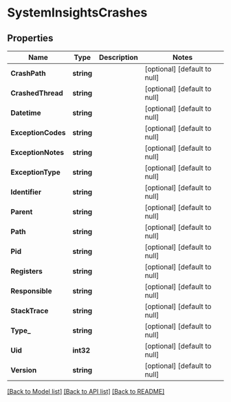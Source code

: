 # SystemInsightsCrashes

## Properties
Name | Type | Description | Notes
------------ | ------------- | ------------- | -------------
**CrashPath** | **string** |  | [optional] [default to null]
**CrashedThread** | **string** |  | [optional] [default to null]
**Datetime** | **string** |  | [optional] [default to null]
**ExceptionCodes** | **string** |  | [optional] [default to null]
**ExceptionNotes** | **string** |  | [optional] [default to null]
**ExceptionType** | **string** |  | [optional] [default to null]
**Identifier** | **string** |  | [optional] [default to null]
**Parent** | **string** |  | [optional] [default to null]
**Path** | **string** |  | [optional] [default to null]
**Pid** | **string** |  | [optional] [default to null]
**Registers** | **string** |  | [optional] [default to null]
**Responsible** | **string** |  | [optional] [default to null]
**StackTrace** | **string** |  | [optional] [default to null]
**Type_** | **string** |  | [optional] [default to null]
**Uid** | **int32** |  | [optional] [default to null]
**Version** | **string** |  | [optional] [default to null]

[[Back to Model list]](../README.md#documentation-for-models) [[Back to API list]](../README.md#documentation-for-api-endpoints) [[Back to README]](../README.md)


